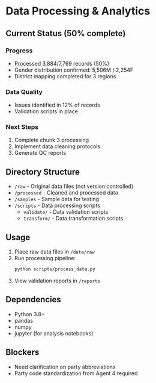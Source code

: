 # Data Processing & Analytics

## Current Status (50% complete)

### Progress
- Processed 3,884/7,769 records (50%)
- Gender distribution confirmed: 5,506M / 2,254F
- District mapping completed for 3 regions

### Data Quality
- Issues identified in 12% of records
- Validation scripts in place

### Next Steps
1. Complete chunk 3 processing
2. Implement data cleaning protocols
3. Generate QC reports

## Directory Structure

- `/raw` - Original data files (not version controlled)
- `/processed` - Cleaned and processed data
- `/samples` - Sample data for testing
- `/scripts` - Data processing scripts
  - `validate/` - Data validation scripts
  - `transform/` - Data transformation scripts

## Usage

1. Place raw data files in `/data/raw`
2. Run processing pipeline:
   ```bash
   python scripts/process_data.py
   ```
3. View validation reports in `/reports`

## Dependencies
- Python 3.8+
- pandas
- numpy
- jupyter (for analysis notebooks)

## Blockers
- Need clarification on party abbreviations
- Party code standardization from Agent 4 required
